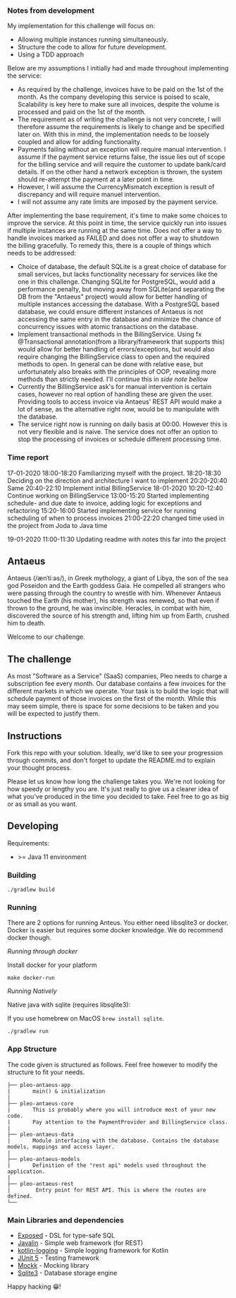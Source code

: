 ### Notes from development
My implementation for this challenge will focus on:
- Allowing multiple instances running simultaneously.
- Structure the code to allow for future development.
- Using a TDD approach

Below are my assumptions I initially had and made throughout implementing the service:
- As required by the challenge, invoices have to be paid on the 1st of the month. As the company developing this service is poised to scale, Scalability is key here to make sure all invoices, despite the volume is processed and paid on the 1st of the month.
- The requirement as of writing the challenge is not very concrete, I will therefore assume the requirements is likely to change and be specified later on. With this in mind, the implementation needs to be loosely coupled and allow for adding functionality.
- Payments failing without an exception will require manual intervention. I assume if the payment service returns false, the issue lies out of scope for the billing service and will require the customer to update bank/card details. If on the other hand a network exception is thrown, the system should re-attempt the payment at a later point in time.
- However, I will assume the CurrencyMismatch exception is result of discrepancy and will require manuel intervention.
- I will not assume any rate limits are imposed by the payment service.

After implementing the base requirement, it's time to make some choices to improve the service. 
At this point in time, the service quickly run into issues if multiple instances are running at the same time. Does not offer a way to handle invoices marked as FAILED and does not offer a way to shutdown the billing gracefully.
To remedy this, there is a couple of things which needs to be addressed:
- Choice of database, the default SQLite is a great choice of database for small services, but lacks functionality necessary for services like the one in this challenge.
Changing SQLite for PostgreSQL, would add a performance penalty, but moving away from SQLite(and separating the DB from the "Antaeus" project) would allow for better handling of multiple instances accessing the database.
With a PostgreSQL based database, we could ensure different instances of Antaeus is not accessing the same entry in the database and minimize the chance of concurrency issues with atomic transactions on the database.
- Implement transactional methods in the BillingService. Using fx @Transactional annotation(from a library/framework that supports this) would allow for better handling of errors/exceptions, but would also require changing the BillingService class to open and the required methods to open.
In general can be done with relative ease, but unfortunately also breaks with the principles of OOP, revealing more methods than strictly needed. I'll continue this in _side note bellow_
- Currently the BillingService ask's for manual intervention is certain cases, however no real option of handling these are given the user. Providing tools to access invoice via Antaeus' REST API would make a lot of sense, as the alternative right now, would be to manipulate with the database.
- The service right now is running on daily basis at 00:00. However this is not very flexible and is naive. The service does not offer an option to stop the processing of invoices or schedule different processing time.

### Time report
17-01-2020
    18:00-18:20 Familiarizing myself with the project.
    18:20-18:30 Deciding on the direction and architecture I want to implement
    20:20-20:40 Same
    20:40-22:10 Implement initial BillingService
18-01-2020
    10:20-12:40 Continue working on BillingService
    13:00-15:20 Started implementing schedule- and due date to invoice, adding logic for exceptions and refactoring
    15:20-16:00 Started implementing service for running scheduling of when to process invoices
    21:00-22:20 changed time used in the project from Joda to Java time
    
19-01-2020
    11:00-11:30 Updating readme with notes this far into the project

## Antaeus

Antaeus (/ænˈtiːəs/), in Greek mythology, a giant of Libya, the son of the sea god Poseidon and the Earth goddess Gaia. He compelled all strangers who were passing through the country to wrestle with him. Whenever Antaeus touched the Earth (his mother), his strength was renewed, so that even if thrown to the ground, he was invincible. Heracles, in combat with him, discovered the source of his strength and, lifting him up from Earth, crushed him to death.

Welcome to our challenge.

## The challenge

As most "Software as a Service" (SaaS) companies, Pleo needs to charge a subscription fee every month. Our database contains a few invoices for the different markets in which we operate. Your task is to build the logic that will schedule payment of those invoices on the first of the month. While this may seem simple, there is space for some decisions to be taken and you will be expected to justify them.

## Instructions

Fork this repo with your solution. Ideally, we'd like to see your progression through commits, and don't forget to update the README.md to explain your thought process.

Please let us know how long the challenge takes you. We're not looking for how speedy or lengthy you are. It's just really to give us a clearer idea of what you've produced in the time you decided to take. Feel free to go as big or as small as you want.

## Developing

Requirements:
- \>= Java 11 environment

### Building

```
./gradlew build
```

### Running

There are 2 options for running Anteus. You either need libsqlite3 or docker. Docker is easier but requires some docker knowledge. We do recommend docker though.


*Running through docker*

Install docker for your platform

```
make docker-run
```

*Running Natively*

Native java with sqlite (requires libsqlite3):

If you use homebrew on MacOS `brew install sqlite`.

```
./gradlew run
```


### App Structure
The code given is structured as follows. Feel free however to modify the structure to fit your needs.
```
├── pleo-antaeus-app
|       main() & initialization
|
├── pleo-antaeus-core
|       This is probably where you will introduce most of your new code.
|       Pay attention to the PaymentProvider and BillingService class.
|
├── pleo-antaeus-data
|       Module interfacing with the database. Contains the database models, mappings and access layer.
|
├── pleo-antaeus-models
|       Definition of the "rest api" models used throughout the application.
|
├── pleo-antaeus-rest
|        Entry point for REST API. This is where the routes are defined.
└──
```

### Main Libraries and dependencies
* [Exposed](https://github.com/JetBrains/Exposed) - DSL for type-safe SQL
* [Javalin](https://javalin.io/) - Simple web framework (for REST)
* [kotlin-logging](https://github.com/MicroUtils/kotlin-logging) - Simple logging framework for Kotlin
* [JUnit 5](https://junit.org/junit5/) - Testing framework
* [Mockk](https://mockk.io/) - Mocking library
* [Sqlite3](https://sqlite.org/index.html) - Database storage engine

Happy hacking 😁!
